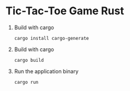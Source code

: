 # Tic-Tac-Toe Game Rust

1. Build with cargo
    ```
    cargo install cargo-generate
    ```
2. Build with cargo
    ```
    cargo build
    ```
3. Run the application binary
     ```
     cargo run
     ```
